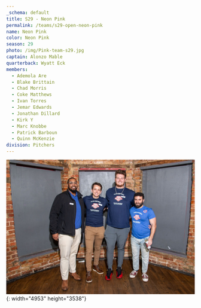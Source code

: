 ```yaml
---
_schema: default
title: S29 - Neon Pink
permalink: /teams/s29-open-neon-pink
name: Neon Pink
color: Neon Pink
season: 29
photo: /img/Pink-team-s29.jpg
captain: Alonzo Mable
quarterback: Wyatt Eck
members:
  - Ademola Are
  - Blake Brittain
  - Chad Morris
  - Coke Matthews
  - Ivan Torres
  - Jemar Edwards
  - Jonathan Dillard
  - Kirk Y
  - Marc Knobbe
  - Patrick Barboun
  - Quinn McKenzie
division: Pitchers
---
```

![](/img/da2-7066.jpg){: width="4953" height="3538"}